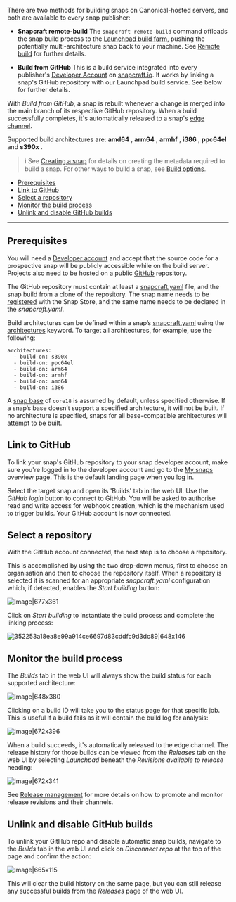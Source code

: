 There are two methods for building snaps on Canonical-hosted servers, and both are available to every snap publisher:

- **Snapcraft remote-build**
  The `snapcraft remote-build` command offloads the snap build process to the [Launchpad build farm](https://launchpad.net/builders), pushing the potentially multi-architecture snap back to your machine. See  [Remote build](/t/remote-build/14400) for further details.

- **Build from GitHub**
This is a build service integrated into every publisher's [Developer Account](/t/create-a-developer-account/6760) on [snapcraft.io](https://snapcraft.io/). It works by linking a snap's GitHub repository with our Launchpad build service. See below for further details.

With _Build from GitHub_, a snap is rebuilt whenever a change is merged into the main branch of its respective GitHub repository. When a build successfully completes, it's automatically released to a snap's [edge channel](/t/channels/551#heading--risk-levels).

Supported build architectures are: **amd64** , **arm64** , **armhf** , **i386** , **ppc64el** and **s390x** .

> ℹ See [Creating a snap](/t/creating-a-snap/6799) for details on creating the metadata required to build a snap. For other ways to build a snap, see [Build options](/t/build-options/14250).


- [Prerequisites](#heading--prerequisites)
- [Link to GitHub](#heading--github)
- [Select a repository](#heading--repo)
- [Monitor the build process](#heading--monitor)
- [Unlink and disable GitHub builds](#heading--unlink)

---

<h2 id='heading--prerequisites'>Prerequisites</h2>

You will need a [Developer account](/t/create-a-developer-account/6760) and accept that the source code for a prospective snap will be publicly accessible while on the build server. Projects also need to be hosted on a public [GitHub](https://github.com/) repository.

The GitHub repository must contain at least a [snapcraft.yaml](/t/the-snapcraft-format/8337) file, and the snap build from a clone of the repository. The snap name needs to be [registered](/t/registering-your-app-name/6793) with the Snap Store, and the same name needs to be declared in the _snapcraft.yaml_.

Build architectures can be defined within a snap’s [snapcraft.yaml](https://forum.snapcraft.io/t/the-snapcraft-format/8337) using the [architectures](https://forum.snapcraft.io/t/architectures/4972/) keyword. To target all architectures, for example, use the following:

```
architectures:
  - build-on: s390x
  - build-on: ppc64el
  - build-on: arm64
  - build-on: armhf
  - build-on: amd64
  - build-on: i386
```

A [snap base](/t/base-snaps/11198) of `core18` is assumed by default, unless specified otherwise. If a snap’s base doesn’t support a specified architecture, it will not be built. If no architecture is specified, snaps for all base-compatible architectures will attempt to be built.

<h2 id='heading--github'>Link to GitHub</h2>

To link your snap's GitHub repository to your snap developer account, make sure you're logged in to the developer account and go to the [My snaps](https://snapcraft.io/snaps) overview page. This is the default landing page when you log in.

Select the target snap and open its 'Builds' tab in the web UI. Use the  _GitHub login_ button to connect to GitHub. You will be asked to authorise read and write access for webhook creation, which is the mechanism used to trigger builds. Your GitHub account is now connected.

<h2 id='heading--repo'>Select a repository</h2>

With the GitHub account connected, the next step is to choose a repository.

This is accomplished by using the two drop-down menus, first to choose an organisation and then to choose the repository itself. When a repository is selected it is scanned for an appropriate _snapcraft.yaml_ configuration which, if detected, enables the _Start building_ button:

![image|677x361](https://forum-snapcraft-io.s3.dualstack.us-east-1.amazonaws.com/original/2X/b/bfc72bc1a38e19de984786d4163d27afc852fb49.png)

Click on _Start building_ to instantiate the build process and complete the linking process:

![352253a18ea8e99a914ce6697d83cddfc9d3dc89|648x146](https://forum-snapcraft-io.s3.dualstack.us-east-1.amazonaws.com/original/2X/a/adcfaf6fb18ef99655535c31875f2a980e8a9ec5.png)

<h2 id='heading--monitor'>Monitor the build process</h2>

The _Builds_ tab in the web UI will always show the build status for each supported architecture:

![image|648x380](https://forum-snapcraft-io.s3.dualstack.us-east-1.amazonaws.com/original/2X/e/e1274b75d1d4f61af27c4a4ad1a11d94b19fb27c.png)

Clicking on a build ID will take you to the status page for that specific job. This is useful if a build fails as it will contain the build log for analysis:

![image|672x396](https://forum-snapcraft-io.s3.dualstack.us-east-1.amazonaws.com/original/2X/e/e961a00115dee7d1f5a45c5b6e8be25920df079b.png)

When a build succeeds, it's automatically released to the edge channel. The release history for those builds can be viewed from the _Releases_ tab on the web UI by selecting _Launchpad_ beneath the _Revisions available to release_ heading:

![image|672x341](https://forum-snapcraft-io.s3.dualstack.us-east-1.amazonaws.com/original/2X/3/330e0d32ed9fb1496246f2db38548c417274e214.png)

See [Release management](/t/release-management/12442) for more details on how to promote and monitor release revisions and their channels.

<h2 id='heading--unlink'>Unlink and disable GitHub builds</h2>

To unlink your GitHub repo and disable automatic snap builds, navigate to the _Builds_ tab in the web UI and click on _Disconnect repo_ at the top of the page and confirm the action:

![image|665x115](https://forum-snapcraft-io.s3.dualstack.us-east-1.amazonaws.com/original/2X/f/f6af192ff385ad69a25d235f5386806a967997e1.png)

This will clear the build history on the same page, but you can still release any successful builds from the _Releases_ page of the web UI.